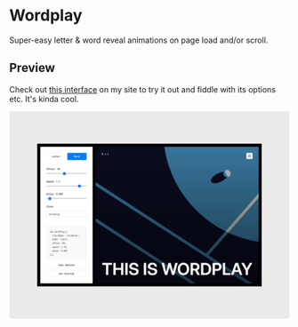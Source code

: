 # Wordplay

Super-easy letter & word reveal animations on page load and/or scroll.

## Preview

Check out [this interface](https://shaped-by-robin.webflow.io/libraries/wordplay) on my site to try it out and fiddle with its options etc. It's kinda cool.

![Wordplay](https://github.com/robingranqvist/wordplay/blob/main/wordplay--github.jpg?raw=true)
